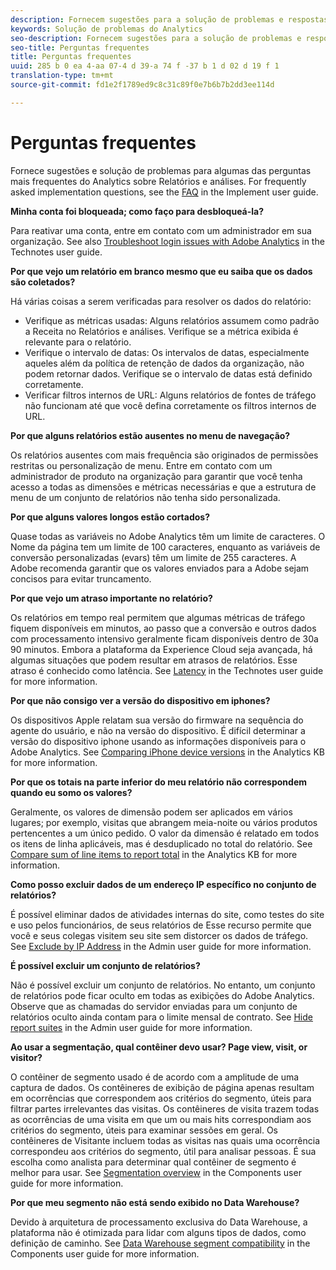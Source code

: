 ```yaml
---
description: Fornecem sugestões para a solução de problemas e respostas a algumas das perguntas mais frequentes sobre o Analytics.
keywords: Solução de problemas do Analytics
seo-description: Fornecem sugestões para a solução de problemas e respostas a algumas das perguntas mais frequentes sobre o Analytics.
seo-title: Perguntas frequentes
title: Perguntas frequentes
uuid: 285 b 0 ea 4-aa 07-4 d 39-a 74 f -37 b 1 d 02 d 19 f 1
translation-type: tm+mt
source-git-commit: fd1e2f1789ed9c8c31c89f0e7b6b7b2dd3ee114d

---
```



# Perguntas frequentes

Fornece sugestões e solução de problemas para algumas das perguntas mais frequentes do Analytics sobre Relatórios e análises. For frequently asked implementation questions, see the [FAQ](../../implement/faq.md) in the Implement user guide.

**Minha conta foi bloqueada; como faço para desbloqueá-la?**

Para reativar uma conta, entre em contato com um administrador em sua organização. See also [Troubleshoot login issues with Adobe Analytics](../../technotes/troubleshoot-login.md) in the Technotes user guide.

**Por que vejo um relatório em branco mesmo que eu saiba que os dados são coletados?**

Há várias coisas a serem verificadas para resolver os dados do relatório:

* Verifique as métricas usadas: Alguns relatórios assumem como padrão a Receita no Relatórios e análises. Verifique se a métrica exibida é relevante para o relatório.
* Verifique o intervalo de datas: Os intervalos de datas, especialmente aqueles além da política de retenção de dados da organização, não podem retornar dados. Verifique se o intervalo de datas está definido corretamente.
* Verificar filtros internos de URL: Alguns relatórios de fontes de tráfego não funcionam até que você defina corretamente os filtros internos de URL.

**Por que alguns relatórios estão ausentes no menu de navegação?**

Os relatórios ausentes com mais frequência são originados de permissões restritas ou personalização de menu. Entre em contato com um administrador de produto na organização para garantir que você tenha acesso a todas as dimensões e métricas necessárias e que a estrutura de menu de um conjunto de relatórios não tenha sido personalizada.

**Por que alguns valores longos estão cortados?**

Quase todas as variáveis no Adobe Analytics têm um limite de caracteres. O Nome da página tem um limite de 100 caracteres, enquanto as variáveis de conversão personalizadas (evars) têm um limite de 255 caracteres. A Adobe recomenda garantir que os valores enviados para a Adobe sejam concisos para evitar truncamento.

**Por que vejo um atraso importante no relatório?**

Os relatórios em tempo real permitem que algumas métricas de tráfego fiquem disponíveis em minutos, ao passo que a conversão e outros dados com processamento intensivo geralmente ficam disponíveis dentro de 30a 90 minutos. Embora a plataforma da Experience Cloud seja avançada, há algumas situações que podem resultar em atrasos de relatórios. Esse atraso é conhecido como latência. See [Latency](../../technotes/latency.md) in the Technotes user guide for more information.

**Por que não consigo ver a versão do dispositivo em iphones?**

Os dispositivos Apple relatam sua versão do firmware na sequência do agente do usuário, e não na versão do dispositivo. É difícil determinar a versão do dispositivo iphone usando as informações disponíveis para o Adobe Analytics. See [Comparing iPhone device versions](https://helpx.adobe.com/analytics/kb/comparing-iphone-device-versions.html) in the Analytics KB for more information.

**Por que os totais na parte inferior do meu relatório não correspondem quando eu somo os valores?**

Geralmente, os valores de dimensão podem ser aplicados em vários lugares; por exemplo, visitas que abrangem meia-noite ou vários produtos pertencentes a um único pedido. O valor da dimensão é relatado em todos os itens de linha aplicáveis, mas é desduplicado no total do relatório. See [Compare sum of line items to report total](https://helpx.adobe.com/analytics/kb/sum-line-items-different-from-total.html) in the Analytics KB for more information.

**Como posso excluir dados de um endereço IP específico no conjunto de relatórios?**

É possível eliminar dados de atividades internas do site, como testes do site e uso pelos funcionários, de seus relatórios de Esse recurso permite que você e seus colegas visitem seu site sem distorcer os dados de tráfego. See [Exclude by IP Address](../../admin/admin/exclude-ip.md) in the Admin user guide for more information.

**É possível excluir um conjunto de relatórios?**

Não é possível excluir um conjunto de relatórios. No entanto, um conjunto de relatórios pode ficar oculto em todas as exibições do Adobe Analytics. Observe que as chamadas do servidor enviadas para um conjunto de relatórios oculto ainda contam para o limite mensal de contrato. See [Hide report suites](../../admin/company/c-hide-report-suites.md) in the Admin user guide for more information.

**Ao usar a segmentação, qual contêiner devo usar? Page view, visit, or visitor?**

O contêiner de segmento usado é de acordo com a amplitude de uma captura de dados. Os contêineres de exibição de página apenas resultam em ocorrências que correspondem aos critérios do segmento, úteis para filtrar partes irrelevantes das visitas. Os contêineres de visita trazem todas as ocorrências de uma visita em que um ou mais hits correspondiam aos critérios do segmento, úteis para examinar sessões em geral. Os contêineres de Visitante incluem todas as visitas nas quais uma ocorrência correspondeu aos critérios do segmento, útil para analisar pessoas. É sua escolha como analista para determinar qual contêiner de segmento é melhor para usar. See [Segmentation overview](../../components/c-segmentation/seg-overview.md) in the Components user guide for more information.

**Por que meu segmento não está sendo exibido no Data Warehouse?**

Devido à arquitetura de processamento exclusiva do Data Warehouse, a plataforma não é otimizada para lidar com alguns tipos de dados, como definição de caminho. See [Data Warehouse segment compatibility](../../components/c-segmentation/seg-reference/seg-compatibility.md) in the Components user guide for more information.
